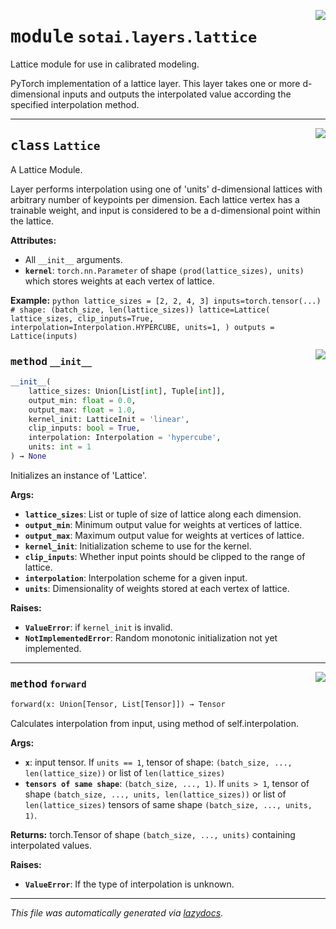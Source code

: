 <!-- markdownlint-disable -->

<a href="https://github.com/SOTAI-Labs/sotai/tree/main/sotai/layers/lattice.py#L0"><img align="right" style="float:right;" src="https://img.shields.io/badge/-source-cccccc?style=flat-square"></a>

# <kbd>module</kbd> `sotai.layers.lattice`
Lattice module for use in calibrated modeling. 

PyTorch implementation of a lattice layer. This layer takes one or more d-dimensional inputs and outputs the interpolated value according the specified interpolation method. 



---

<a href="https://github.com/SOTAI-Labs/sotai/tree/main/sotai/layers/lattice.py#L16"><img align="right" style="float:right;" src="https://img.shields.io/badge/-source-cccccc?style=flat-square"></a>

## <kbd>class</kbd> `Lattice`
A Lattice Module. 

Layer performs interpolation using one of 'units' d-dimensional lattices with arbitrary number of keypoints per dimension. Each lattice vertex has a trainable weight, and input is considered to be a d-dimensional point within the lattice. 



**Attributes:**
 
  - All `__init__` arguments. 
 - <b>`kernel`</b>:  `torch.nn.Parameter` of shape `(prod(lattice_sizes), units)` which stores  weights at each vertex of lattice. 



**Example:**
 `python lattice_sizes = [2, 2, 4, 3] inputs=torch.tensor(...) # shape: (batch_size, len(lattice_sizes)) lattice=Lattice( lattice_sizes, clip_inputs=True, interpolation=Interpolation.HYPERCUBE, units=1, ) outputs = Lattice(inputs) ` 

<a href="https://github.com/SOTAI-Labs/sotai/tree/main/sotai/layers/lattice.py#L42"><img align="right" style="float:right;" src="https://img.shields.io/badge/-source-cccccc?style=flat-square"></a>

### <kbd>method</kbd> `__init__`

```python
__init__(
    lattice_sizes: Union[List[int], Tuple[int]],
    output_min: float = 0.0,
    output_max: float = 1.0,
    kernel_init: LatticeInit = 'linear',
    clip_inputs: bool = True,
    interpolation: Interpolation = 'hypercube',
    units: int = 1
) → None
```

Initializes an instance of 'Lattice'. 



**Args:**
 
 - <b>`lattice_sizes`</b>:  List or tuple of size of lattice along each dimension. 
 - <b>`output_min`</b>:  Minimum output value for weights at vertices of lattice. 
 - <b>`output_max`</b>:  Maximum output value for weights at vertices of lattice. 
 - <b>`kernel_init`</b>:  Initialization scheme to use for the kernel. 
 - <b>`clip_inputs`</b>:  Whether input points should be clipped to the range of lattice. 
 - <b>`interpolation`</b>:  Interpolation scheme for a given input. 
 - <b>`units`</b>:  Dimensionality of weights stored at each vertex of lattice. 



**Raises:**
 
 - <b>`ValueError`</b>:  if `kernel_init` is invalid. 
 - <b>`NotImplementedError`</b>:  Random monotonic initialization not yet implemented. 




---

<a href="https://github.com/SOTAI-Labs/sotai/tree/main/sotai/layers/lattice.py#L90"><img align="right" style="float:right;" src="https://img.shields.io/badge/-source-cccccc?style=flat-square"></a>

### <kbd>method</kbd> `forward`

```python
forward(x: Union[Tensor, List[Tensor]]) → Tensor
```

Calculates interpolation from input, using method of self.interpolation. 



**Args:**
 
 - <b>`x`</b>:  input tensor. If `units == 1`, tensor of shape:  `(batch_size, ..., len(lattice_size))` or list of `len(lattice_sizes)` 
 - <b>`tensors of same shape`</b>:  `(batch_size, ..., 1)`. If `units > 1`, tensor of shape `(batch_size, ..., units, len(lattice_sizes))` or list of `len(lattice_sizes)` tensors of same shape `(batch_size, ..., units, 1)`. 



**Returns:**
 torch.Tensor of shape `(batch_size, ..., units)` containing interpolated values. 



**Raises:**
 
 - <b>`ValueError`</b>:  If the type of interpolation is unknown. 




---

_This file was automatically generated via [lazydocs](https://github.com/ml-tooling/lazydocs)._
